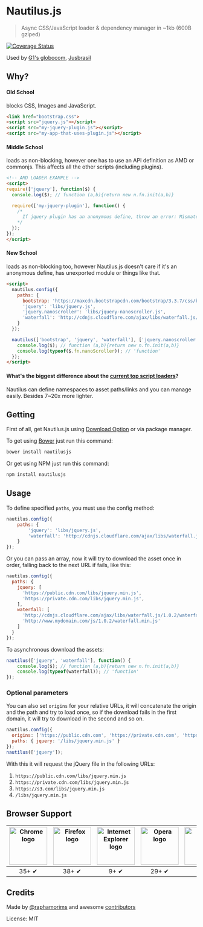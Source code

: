 # Nautilus.js

> Async CSS/JavaScript loader & dependency manager in ~1kb (600B gziped)

[![Coverage Status](https://coveralls.io/repos/github/raphamorim/nautilus.js/badge.svg?branch=master)](https://coveralls.io/github/raphamorim/nautilus.js?branch=master)

Used by [G1's globocom](http://g1.globo.com), [Jusbrasil](http://www.jusbrasil.com.br/home)

## Why?

#### Old School

blocks CSS, Images and JavaScript.


```html
<link href="bootstrap.css">
<script src="jquery.js"></script>
<script src="my-jquery-plugin.js"></script>
<script src="my-app-that-uses-plugin.js"></script>
```

#### Middle School

loads as non-blocking, however one has to use an API definition as AMD or commonjs. This affects all the other scripts (including plugins).

```html
<!-- AMD LOADER EXAMPLE -->
<script>
require(['jquery'], function($) {
  console.log($); // function (a,b){return new n.fn.init(a,b)}

  require(['my-jquery-plugin'], function() {
    /*
      If jquery plugin has an anonymous define, throw an error: Mismatched anonymous define() module...
    */
  });
});
</script>
```

#### New School

loads as non-blocking too, however Nautilus.js doesn't care if it's an anonymous define, has unexported module or things like that.

```html
<script>
  nautilus.config({
    paths: {
      bootstrap: 'https://maxcdn.bootstrapcdn.com/bootstrap/3.3.7/css/bootstrap.min.css',
      'jquery': 'libs/jquery.js',
      'jquery.nanoscroller': 'libs/jquery-nanoscroller.js',
      'waterfall': 'http://cdnjs.cloudflare.com/ajax/libs/waterfall.js/1.0.2/waterfall.min.js'
    }
  });

  nautilus(['bootstrap', 'jquery', 'waterfall'], ['jquery.nanoscroller'], function() {
    console.log($); // function (a,b){return new n.fn.init(a,b)}
    console.log(typeof($.fn.nanoScroller)); // 'function'
  });
</script>
```

#### What's the biggest difference about the [current top script loaders](http://www.creativebloq.com/javascript/essential-javascript-top-five-script-loaders-8122862)?

Nautilus can define namespaces to asset paths/links and you can manage easily. Besides 7~20x more lighter.

## Getting

First of all, get Nautilus.js using [Download Option](https://github.com/raphamorim/nautilus.js/archive/master.zip) or via package manager.

To get using [Bower](http://bower.io) just run this command:

```sh
bower install nautilusjs
```

Or get using NPM just run this command:

```sh
npm install nautilusjs
```

## Usage

To define specified `paths`, you must use the config method:

```js
nautilus.config({
    paths: {
        'jquery': 'libs/jquery.js',
        'waterfall': 'http://cdnjs.cloudflare.com/ajax/libs/waterfall.js/1.0.2/waterfall.min.js'
    }
});
```

Or you can pass an array, now it will try to download the asset once in order, falling back to the next URL if fails, like this:

```js
nautilus.config({
  paths: {
    jquery: [
      'https://public.cdn.com/libs/jquery.min.js',
      'https://private.cdn.com/libs/jquery.min.js',
    ],
    waterfall: [
      'http://cdnjs.cloudflare.com/ajax/libs/waterfall.js/1.0.2/waterfall.min.js',
      'http://www.mydomain.com/js/1.0.2/waterfall.min.js'
    ]
  }
});
```

To asynchronous download the assets:

```js
nautilus(['jquery', 'waterfall'], function() {
    console.log($); // function (a,b){return new n.fn.init(a,b)}
    console.log(typeof(waterfall)); // 'function'
});
```

### Optional parameters
You can also set `origins` for your relative URLs, it will concatenate the origin and the path and try to load once, so if the download fails in the first domain, it will try to download in the second and so on.
```js
nautilus.config({
  origins: ['https://public.cdn.com', 'https://private.cdn.com', 'https://s3.com'],
  paths: { jquery: '/libs/jquery.min.js' }
});
nautilus(['jquery']);
```

With this it will request the jQuery file in the following URLs:
1. `https://public.cdn.com/libs/jquery.min.js`
2. `https://private.cdn.com/libs/jquery.min.js`
3. `https://s3.com/libs/jquery.min.js`
4. `/libs/jquery.min.js`


## Browser Support

| <img src="http://raphamorim.io/assets/images/browser-support/chrome.png" width="100px" height="100px" alt="Chrome logo"> | <img src="http://raphamorim.io/assets/images/browser-support/firefox.png" width="100px" height="100px" alt="Firefox logo"> | <img src="http://raphamorim.io/assets/images/browser-support/ie.png" width="100px" height="100px" alt="Internet Explorer logo"> | <img src="http://raphamorim.io/assets/images/browser-support/opera.png" width="100px" height="100px" alt="Opera logo"> | <img src="http://raphamorim.io/assets/images/browser-support/safari.png" width="100px" height="100px" alt="Safari logo"> |
|:---:|:---:|:---:|:---:|:---:|
| 35+ ✔ | 38+ ✔ | 9+ ✔ | 29+ ✔ |  8+ ✔ |

## Credits

Made by [@raphamorims](https://twitter.com/raphamorims) and awesome [contributors](https://github.com/raphamorim/nautilus.js/graphs/contributors)

License: MIT

